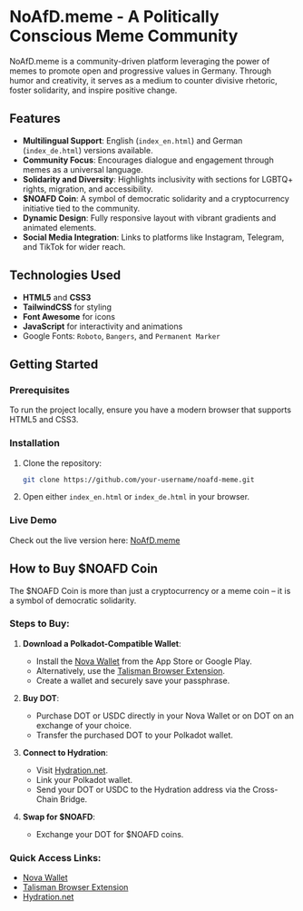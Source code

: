 # NoAfD.meme - A Politically Conscious Meme Community

NoAfD.meme is a community-driven platform leveraging the power of memes to promote open and progressive values in Germany. Through humor and creativity, it serves as a medium to counter divisive rhetoric, foster solidarity, and inspire positive change.

## Features

- **Multilingual Support**: English (`index_en.html`) and German (`index_de.html`) versions available.
- **Community Focus**: Encourages dialogue and engagement through memes as a universal language.
- **Solidarity and Diversity**: Highlights inclusivity with sections for LGBTQ+ rights, migration, and accessibility.
- **$NOAFD Coin**: A symbol of democratic solidarity and a cryptocurrency initiative tied to the community.
- **Dynamic Design**: Fully responsive layout with vibrant gradients and animated elements.
- **Social Media Integration**: Links to platforms like Instagram, Telegram, and TikTok for wider reach.

## Technologies Used

- **HTML5** and **CSS3**
- **TailwindCSS** for styling
- **Font Awesome** for icons
- **JavaScript** for interactivity and animations
- Google Fonts: `Roboto`, `Bangers`, and `Permanent Marker`

## Getting Started

### Prerequisites

To run the project locally, ensure you have a modern browser that supports HTML5 and CSS3.

### Installation

1. Clone the repository:
   ```bash
   git clone https://github.com/your-username/noafd-meme.git
2. Open either `index_en.html` or `index_de.html` in your browser.

### Live Demo
Check out the live version here: [NoAfD.meme](noafd.meme)

## How to Buy $NOAFD Coin

The $NOAFD Coin is more than just a cryptocurrency or a meme coin – it is a symbol of democratic solidarity.

### Steps to Buy:

1. **Download a Polkadot-Compatible Wallet**:
   - Install the [Nova Wallet](https://novawallet.io) from the App Store or Google Play.
   - Alternatively, use the [Talisman Browser Extension](https://talisman.xyz).
   - Create a wallet and securely save your passphrase.

2. **Buy DOT**:
   - Purchase DOT or USDC directly in your Nova Wallet or on DOT on an exchange of your choice.
   - Transfer the purchased DOT to your Polkadot wallet.

3. **Connect to Hydration**:
   - Visit [Hydration.net](https://hydration.net/NOAFD).
   - Link your Polkadot wallet.
   - Send your DOT or USDC to the Hydration address via the Cross-Chain Bridge.

4. **Swap for $NOAFD**:
   - Exchange your DOT for $NOAFD coins.

### Quick Access Links:

- [Nova Wallet](https://novawallet.io)
- [Talisman Browser Extension](https://talisman.xyz)
- [Hydration.net](https://hydration.net/NOAFD)
